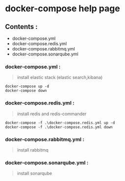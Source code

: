 # docker-compose help page

## Contents :

- docker-compose.yml
- docker-compose.redis.yml
- docker-compose.rabbitmq.yml
- docker-compose.sonarqube.yml

### docker-compose.yml :

> install elastic stack (elastic search,kibana)

```
docker-compose up -d
docker-compose down
```

### docker-compose.redis.yml :

> install redis and redis-commander

```
docker-compose -f .\docker-compose.redis.yml up -d
docker-compose -f .\docker-compose.redis.yml down
```

### docker-compose.rabbitmq.yml :

> install rabbitmq

### docker-compose.sonarqube.yml :

> install sonarqube
